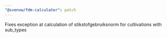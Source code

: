 ```yaml
---
"@svenvw/fdm-calculator": patch
---
```


Fixes exception at calculation of stikstofgebruiksnorm for cultivations with sub_types
